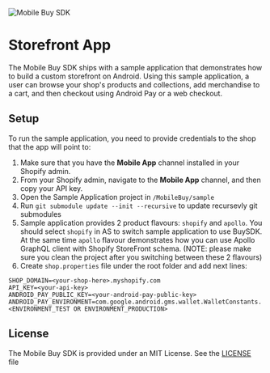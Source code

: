 ![Mobile Buy SDK](https://cloud.githubusercontent.com/assets/5244861/26738020/885c12ac-479a-11e7-8914-2853ec09f89f.png)

# Storefront App

The Mobile Buy SDK ships with a sample application that demonstrates how to build a custom storefront on Android. Using this sample application, a user can browse your shop's products and collections, add merchandise to a cart, and then checkout using Android Pay or a web checkout.

## Setup

To run the sample application, you need to provide credentials to the shop that the app will point to:

1. Make sure that you have the **Mobile App** channel installed in your Shopify admin.
2. From your Shopify admin, navigate to the **Mobile App** channel, and then copy your API key.
3. Open the Sample Application project in `/MobileBuy/sample`
4. Run `git submodule update --init --recursive` to update recursevly git submodules
5. Sample application provides 2 product flavours: `shopify` and `apollo`. You should select `shopify` in AS to switch sample application to use BuySDK. At the same time `apollo` flavour demonstrates how you can use Apollo GraphQL client with Shopify StoreFront schema. (NOTE: please make sure you clean the project after you switching between these 2 flavours)
6. Create `shop.properties` file under the root folder and add next lines:

```
SHOP_DOMAIN=<your-shop-here>.myshopify.com
API_KEY=<your-api-key>
ANDROID_PAY_PUBLIC_KEY=<your-android-pay-public-key>
ANDROID_PAY_ENVIRONMENT=com.google.android.gms.wallet.WalletConstants.<ENVIRONMENT_TEST OR ENVIRONMENT_PRODUCTION>
```

## License

The Mobile Buy SDK is provided under an MIT License.  See the [LICENSE](../../LICENSE) file

